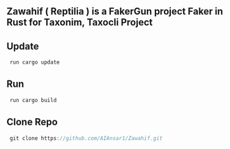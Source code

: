 ## Zawahif ( Reptilia ) is a FakerGun project Faker in Rust for Taxonim, Taxocli Project


## Update

```rust
 run cargo update
```


## Run

```rust
 run cargo build
```


## Clone Repo

```rust
 git clone https://github.com/AIAnsar1/Zawahif.git
```